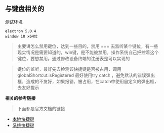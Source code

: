 ## 与键盘相关的

测试环境
```
electron 5.0.4
window 10 x64位
```

>	主要讲怎么禁用键位，达到一些目的，禁用 === 去监听某个键位，有一些现实情况是需要知道的，win键，是不能被禁用，操作系统自己把控着这个键位，要想禁用，通过修改设备终端的注册表是可以实现的

>	键位的监听，最好先去检测该快捷键是否被占用，调用globalShortcut.isRegistered 最好使用try catch ，避免默认的错误弹出框，造成的不友好，如果报错，被占用，在catch中使用自定义的弹出框，去友好提示



**相关的参考链接**
>   下面都是官方文档的链接
- [本地快捷键](https://electronjs.org/docs/tutorial/keyboard-shortcuts)
- [系统快捷键](https://electronjs.org/docs/api/global-shortcut#globalshortcutregisteraccelerator-callback)